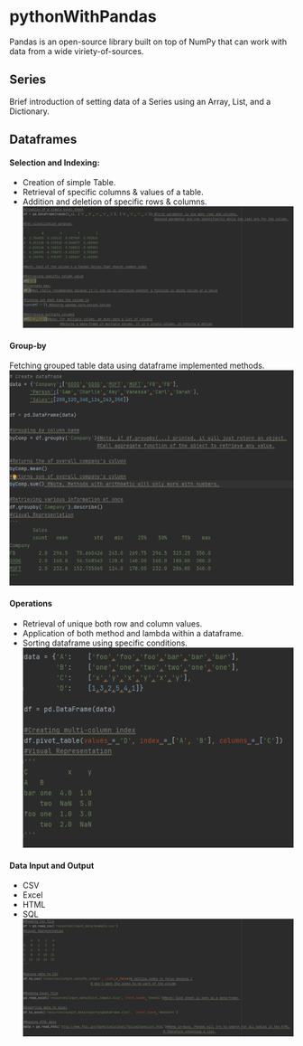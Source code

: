 # pythonWithPandas
Pandas is an open-source library built on top of NumPy that can work with data from a wide viriety-of-sources. 
## Series
Brief introduction of setting data of a Series using an Array, List, and a Dictionary.

## Dataframes
#### Selection and Indexing:
- Creation of simple Table.
- Retrieval of specific columns & values of a table.
- Addition and deletion of specific rows & columns.
![img.png](resources/img/selection_and_indexing.png)

#### Group-by
Fetching grouped table data using dataframe implemented methods.
![img.png](resources/img/group_by.png)
#### Operations
- Retrieval of unique both row and column values.
- Application of both method and lambda within a dataframe.
- Sorting dataframe using specific conditions.
![img.png](resources/img/operations.png)
#### Data Input and Output
- CSV
- Excel
- HTML
- SQL
![img.png](resources/img/data_input_and_output_data.png)
